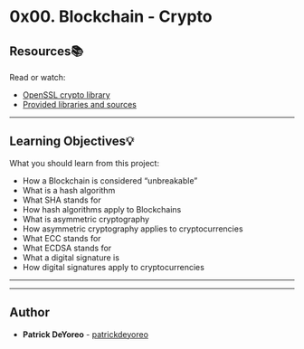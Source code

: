 # 0x00. Blockchain - Crypto

## Resources:books:
Read or watch:
* [OpenSSL crypto library](https://intranet.hbtn.io/rltoken/Gnwb2nFe4GWqERJdhwaQJw)
* [Provided libraries and sources](https://intranet.hbtn.io/rltoken/g5hhnRGMSNIT75-JIHQHIg)

---
## Learning Objectives:bulb:
What you should learn from this project:

* How a Blockchain is considered “unbreakable”
* What is a hash algorithm
* What SHA stands for
* How hash algorithms apply to Blockchains
* What is asymmetric cryptography
* How asymmetric cryptography applies to cryptocurrencies
* What ECC stands for
* What ECDSA stands for
* What a digital signature is
* How digital signatures apply to cryptocurrencies

---
---

## Author
* **Patrick DeYoreo** - [patrickdeyoreo](github.com/patrickdeyoreo)